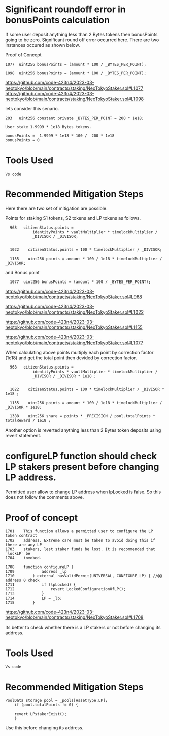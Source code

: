 # Significant roundoff error in bonusPoints calculation

If some user deposit anything less than 2 Bytes tokens then bonusPoints going to be zero. Significant round off error occurred here. There are two instances occured as shown below. 

Proof of Concept

    1077  uint256 bonusPoints = (amount * 100 / _BYTES_PER_POINT);
    
    1098  uint256 bonusPoints = (amount * 100 / _BYTES_PER_POINT);
    

https://github.com/code-423n4/2023-03-neotokyo/blob/main/contracts/staking/NeoTokyoStaker.sol#L1077
https://github.com/code-423n4/2023-03-neotokyo/blob/main/contracts/staking/NeoTokyoStaker.sol#L1098


lets consider this senario.

    203   uint256 constant private _BYTES_PER_POINT = 200 * 1e18;

    User stake 1.9999 * 1e18 Bytes tokens. 
    
    bonusPoints =  1.9999 * 1e18 * 100 /  200 * 1e18 
    bonusPoints = 0
    
# Tools Used
    Vs code

# Recommended Mitigation Steps

  Here there are two set of mitigation are possible. 
  
  
  Points for staking S1 tokens, S2 tokens  and LP tokens as follows.
  
      968   citizenStatus.points =
				identityPoints * vaultMultiplier * timelockMultiplier /
				_DIVISOR / _DIVISOR;
        
      
      1022    citizenStatus.points = 100 * timelockMultiplier / _DIVISOR;
      
      1155    uint256 points = amount * 100 / 1e18 * timelockMultiplier / _DIVISOR;
      
and Bonus point

      1077  uint256 bonusPoints = (amount * 100 / _BYTES_PER_POINT);
      
https://github.com/code-423n4/2023-03-neotokyo/blob/main/contracts/staking/NeoTokyoStaker.sol#L968

https://github.com/code-423n4/2023-03-neotokyo/blob/main/contracts/staking/NeoTokyoStaker.sol#L1022

https://github.com/code-423n4/2023-03-neotokyo/blob/main/contracts/staking/NeoTokyoStaker.sol#L1155

https://github.com/code-423n4/2023-03-neotokyo/blob/main/contracts/staking/NeoTokyoStaker.sol#L1077


When calculating above points multiply each point by  correction factor (1e18)  and get the total point then devided by correction
factor. 

      968   citizenStatus.points =
				identityPoints * vaultMultiplier * timelockMultiplier /
				_DIVISOR / _DIVISOR * 1e18 ; 
        
      
      1022    citizenStatus.points = 100 * timelockMultiplier / _DIVISOR * 1e18 ;
      
      1155    uint256 points = amount * 100 / 1e18 * timelockMultiplier / _DIVISOR * 1e18;
 
      1388    uint256 share = points * _PRECISION / pool.totalPoints * totalReward / 1e18 ;
      
 
Another option is reverted anything less than 2 Bytes token deposits using revert statement.  


# configureLP function should check LP stakers present before changing LP address.

Permitted user allow to change LP address when lpLocked is false. So this does not follow the comments above. 

# Proof of concept

	1701	This function allows a permitted user to configure the LP token contract 
	1702	address. Extreme care must be taken to avoid doing this if there are any LP 
	1703	stakers, lest staker funds be lost. It is recommended that `lockLP` be 
	1704	invoked.

	1708	function configureLP (
	1709			address _lp
	1710		) external hasValidPermit(UNIVERSAL, CONFIGURE_LP) { //@@ address 0 check
	1711			if (lpLocked) {
	1712				revert LockedConfigurationOfLP();
	1713			}
	1714			LP = _lp;
	1715		}
	
https://github.com/code-423n4/2023-03-neotokyo/blob/main/contracts/staking/NeoTokyoStaker.sol#L1708

Its better to check whether there is a LP stakers or not before changing its address.


# Tools Used
    Vs code

# Recommended Mitigation Steps

	PoolData storage pool = _pools[AssetType.LP];
		if (pool.totalPoints != 0) { 
		
		revert LPstakerExist(); 
		}



Use this before changing its address. 







		


    
      
 
   
  

    
    
  
    
    

    






